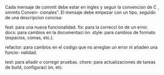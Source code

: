 Cada mensaje de commit debe estar en ingles y seguir la convencion de C ̧ ommits Conven-
cionales”. El mensaje debe empezar con un tipo, seguido de una descripcion concisa:

feat: para una nueva funcionalidad.
fix: para la correcci ́on de un error.
docs: para cambios en la documentaci ́on.
style: para cambios de formato (espacios, comas, etc.).

refactor: para cambios en el codigo que no arreglan un error ni añaden una funcio-
nalidad.

test: para añadir o corregir pruebas.
chore: para actualizaciones de tareas de build, configuraci ́on, etc.
